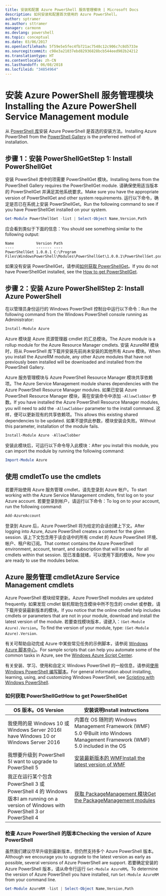 ```yaml
---
title: 安装和配置 Azure PowerShell 服务管理模块 | Microsoft Docs
description: 如何安装和配置首次使用的 Azure PowerShell。
author: sptramer
ms.author: sttramer
manager: carmonm
ms.devlang: powershell
ms.topic: conceptual
ms.date: 03/06/2017
ms.openlocfilehash: 5f59e5e5fec4fb721ac7548c12c906c7c8d5733e
ms.sourcegitcommit: c98e3a21037ebd82936828bcb544eed902b24212
ms.translationtype: HT
ms.contentlocale: zh-CN
ms.lasthandoff: 06/08/2018
ms.locfileid: "34854964"
---
```

# <a name="installing-the-azure-powershell-service-management-module"></a><span data-ttu-id="dbc05-103">安装 Azure PowerShell 服务管理模块</span><span class="sxs-lookup"><span data-stu-id="dbc05-103">Installing the Azure PowerShell Service Management module</span></span>

<span data-ttu-id="dbc05-104">从 [PowerShell 库](https://www.powershellgallery.com/)安装 Azure PowerShell 是首选的安装方法。</span><span class="sxs-lookup"><span data-stu-id="dbc05-104">Installing Azure PowerShell from the [PowerShell Gallery](https://www.powershellgallery.com/) is the preferred method of installation.</span></span>

## <a name="step-1-install-powershellget"></a><span data-ttu-id="dbc05-105">步骤 1：安装 PowerShellGet</span><span class="sxs-lookup"><span data-stu-id="dbc05-105">Step 1: Install PowerShellGet</span></span>

<span data-ttu-id="dbc05-106">安装 PowerShell 库中的项需要 PowerShellGet 模块。</span><span class="sxs-lookup"><span data-stu-id="dbc05-106">Installing items from the PowerShell Gallery requires the PowerShellGet module.</span></span> <span data-ttu-id="dbc05-107">请确保使用适当版本的 PowerShellGet 并满足其他系统要求。</span><span class="sxs-lookup"><span data-stu-id="dbc05-107">Make sure you have the appropriate version of PowerShellGet and other system requirements.</span></span> <span data-ttu-id="dbc05-108">运行以下命令，确定是否已在系统上安装 PowerShellGet。</span><span class="sxs-lookup"><span data-stu-id="dbc05-108">Run the following command to see if you have PowerShellGet installed on your system.</span></span>

```powershell
Get-Module PowerShellGet -list | Select-Object Name,Version,Path
```

<span data-ttu-id="dbc05-109">应会看到类似于下面的信息：</span><span class="sxs-lookup"><span data-stu-id="dbc05-109">You should see something similar to the following output:</span></span>

```
Name          Version Path
----          ------- ----
PowerShellGet 1.0.0.1 C:\Program Files\WindowsPowerShell\Modules\PowerShellGet\1.0.0.1\PowerShellGet.psd1
```

<span data-ttu-id="dbc05-110">如果没有安装 PowerShellGet，请参阅[如何获取 PowerShellGet](#how-to-get-powershellget)。</span><span class="sxs-lookup"><span data-stu-id="dbc05-110">If you do not have PowerShellGet installed, see the [How to get PowerShellGet](#how-to-get-powershellget).</span></span>

## <a name="step-2-install-azure-powershell"></a><span data-ttu-id="dbc05-111">步骤 2：安装 Azure PowerShell</span><span class="sxs-lookup"><span data-stu-id="dbc05-111">Step 2: Install Azure PowerShell</span></span>

<span data-ttu-id="dbc05-112">在以管理员身份运行的 Windows PowerShell 控制台中运行以下命令：</span><span class="sxs-lookup"><span data-stu-id="dbc05-112">Run the following command from the Windows PowerShell console running as Administrator:</span></span>

```powershell
Install-Module Azure
```

<span data-ttu-id="dbc05-113">Azure 模块是 Azure 资源管理器 cmdlet 的汇总模块。</span><span class="sxs-lookup"><span data-stu-id="dbc05-113">The Azure module is a rollup module for the Azure Resource Manager cmdlets.</span></span> <span data-ttu-id="dbc05-114">安装 AzureRM 模块时，将从 PowerShell 库下载并安装先前尚未安装的其他所有 Azure 模块。</span><span class="sxs-lookup"><span data-stu-id="dbc05-114">When you install the AzureRM module, any other Azure modules that have not previously been installed will be downloaded and installed from the PowerShell Gallery.</span></span>

<span data-ttu-id="dbc05-115">Azure 服务管理模块与 Azure PowerShell Resource Manager 模块共享依赖项。</span><span class="sxs-lookup"><span data-stu-id="dbc05-115">The Azure Service Management module shares dependencies with the Azure PowerShell Resource Manager modules.</span></span> <span data-ttu-id="dbc05-116">如果已安装 Azure PowerShell Resource Manager 模块，需在安装命令中添加 `-AllowClobber` 参数。</span><span class="sxs-lookup"><span data-stu-id="dbc05-116">If you have installed the Azure PowerShell Resource Manager modules, you will need to add the `-AllowClobber` parameter to the install command.</span></span> <span data-ttu-id="dbc05-117">这样，便可以更新现有的共享依赖项。</span><span class="sxs-lookup"><span data-stu-id="dbc05-117">This allows this existing shared dependencies to be updated.</span></span> <span data-ttu-id="dbc05-118">如果不提供此参数，模块安装会失败。</span><span class="sxs-lookup"><span data-stu-id="dbc05-118">Without this parameter, installation of the module fails.</span></span>

```powershell
Install-Module Azure -AllowClobber
```

<span data-ttu-id="dbc05-119">安装此模块后，可运行以下命令导入此模块：</span><span class="sxs-lookup"><span data-stu-id="dbc05-119">After you install this module, you can import the module by running the following command:</span></span>

```powershell
Import-Module Azure
```

## <a name="to-use-the-cmdlets"></a><span data-ttu-id="dbc05-120">使用 cmdlet</span><span class="sxs-lookup"><span data-stu-id="dbc05-120">To use the cmdlets</span></span>

<span data-ttu-id="dbc05-121">若要开始使用 Azure 服务管理 cmdlet，请先登录到 Azure 帐户。</span><span class="sxs-lookup"><span data-stu-id="dbc05-121">To start working with the Azure Service Management cmdlets, first log on to your Azure account.</span></span> <span data-ttu-id="dbc05-122">若要登录到帐户，请运行以下命令：</span><span class="sxs-lookup"><span data-stu-id="dbc05-122">To log on to your account, run the following command:</span></span>

```powershell
Add-AzureAccount
```

<span data-ttu-id="dbc05-123">登录到 Azure 后，Azure PowerShell 将为给定的会话创建上下文。</span><span class="sxs-lookup"><span data-stu-id="dbc05-123">After logging into Azure, Azure PowerShell creates a context for the given session.</span></span> <span data-ttu-id="dbc05-124">该上下文包含用于该会话中的所有 cmdlet 的 Azure PowerShell 环境、帐户、租户和订阅。</span><span class="sxs-lookup"><span data-stu-id="dbc05-124">That context contains the Azure PowerShell environment, account, tenant, and subscription that will be used for all cmdlets within that session.</span></span> <span data-ttu-id="dbc05-125">现已准备就绪，可以使用下面的模块。</span><span class="sxs-lookup"><span data-stu-id="dbc05-125">Now you are ready to use the modules below.</span></span>

## <a name="azure-service-management-cmdlets"></a><span data-ttu-id="dbc05-126">Azure 服务管理 cmdlet</span><span class="sxs-lookup"><span data-stu-id="dbc05-126">Azure Service Management cmdlets</span></span>

<span data-ttu-id="dbc05-127">Azure PowerShell 模块经常更新。</span><span class="sxs-lookup"><span data-stu-id="dbc05-127">Azure PowerShell modules are updated frequently.</span></span> <span data-ttu-id="dbc05-128">如果发现 cmdlet 联机帮助包含模块中所不包含的 cmdlet 或参数，请下载并安装最新版本的模块。</span><span class="sxs-lookup"><span data-stu-id="dbc05-128">If you notice that the online cmdlet help includes cmdlets or parameters that are not in your module, download and install the latest version of the module.</span></span> <span data-ttu-id="dbc05-129">若要查找模块版本，请键入：`(Get-Module Azure).Version`。</span><span class="sxs-lookup"><span data-stu-id="dbc05-129">To find the version of your module, type: `(Get-Module Azure).Version`.</span></span>

<span data-ttu-id="dbc05-130">有关可帮助自动完成 Azure 中某些常见任务的示例脚本，请参阅 [Windows Azure 脚本中心](http://www.windowsazure.com/documentation/scripts/)。</span><span class="sxs-lookup"><span data-stu-id="dbc05-130">For sample scripts that can help you automate some of the common tasks in Azure, see the [Windows Azure Script Center](http://www.windowsazure.com/documentation/scripts/).</span></span>

<span data-ttu-id="dbc05-131">有关安装、学习、使用和自定义 Windows PowerShell 的一般信息，请参阅[使用 Windows PowerShell 编写脚本](http://go.microsoft.com/fwlink/p/?linkid=320210)。</span><span class="sxs-lookup"><span data-stu-id="dbc05-131">For general information about installing, learning, using, and customizing Windows PowerShell, see [Scripting with Windows PowerShell](http://go.microsoft.com/fwlink/p/?linkid=320210).</span></span>

### <a name="how-to-get-powershellget"></a><span data-ttu-id="dbc05-132">如何获取 PowerShellGet</span><span class="sxs-lookup"><span data-stu-id="dbc05-132">How to get PowerShellGet</span></span>

|<span data-ttu-id="dbc05-133">OS 版本。</span><span class="sxs-lookup"><span data-stu-id="dbc05-133">OS Version</span></span>|<span data-ttu-id="dbc05-134">安装说明</span><span class="sxs-lookup"><span data-stu-id="dbc05-134">Install instructions</span></span>|
|---|---|
|<span data-ttu-id="dbc05-135">我使用的是 Windows 10 或 Windows Server 2016</span><span class="sxs-lookup"><span data-stu-id="dbc05-135">I have Windows 10 or Windows Server 2016</span></span>|<span data-ttu-id="dbc05-136">内置在 OS 随附的 Windows Management Framework (WMF) 5.0 中</span><span class="sxs-lookup"><span data-stu-id="dbc05-136">Built into Windows Management Framework (WMF) 5.0 included in the OS</span></span>|
|<span data-ttu-id="dbc05-137">我想要升级到 PowerShell 5</span><span class="sxs-lookup"><span data-stu-id="dbc05-137">I want to upgrade to PowerShell 5</span></span>|[<span data-ttu-id="dbc05-138">安装最新版本的 WMF</span><span class="sxs-lookup"><span data-stu-id="dbc05-138">Install the latest version of WMF</span></span>](https://www.microsoft.com/en-us/download/details.aspx?id=54616)|
|<span data-ttu-id="dbc05-139">我正在运行某个包含 PowerShell 3 或 PowerShell 4 的 Windows 版本</span><span class="sxs-lookup"><span data-stu-id="dbc05-139">I am running on a version of Windows with PowerShell 3 or PowerShell 4</span></span>|[<span data-ttu-id="dbc05-140">获取 PackageManagement 模块</span><span class="sxs-lookup"><span data-stu-id="dbc05-140">Get the PackageManagement modules</span></span>](http://go.microsoft.com/fwlink/?LinkID=746217)|

<a id="helpmechoose"></a>
### <a name="checking-the-version-of-azure-powershell"></a><span data-ttu-id="dbc05-141">检查 Azure PowerShell 的版本</span><span class="sxs-lookup"><span data-stu-id="dbc05-141">Checking the version of Azure PowerShell</span></span>

<span data-ttu-id="dbc05-142">虽然我们建议尽早升级到最新版本，但仍然支持多个 Azure PowerShell 版本。</span><span class="sxs-lookup"><span data-stu-id="dbc05-142">Although we encourage you to upgrade to the latest version as early as possible, several versions of Azure PowerShell are support.</span></span> <span data-ttu-id="dbc05-143">若要确定安装的 Azure PowerShell 版本，请从命令行运行 `Get-Module AzureRM`。</span><span class="sxs-lookup"><span data-stu-id="dbc05-143">To determine the version of Azure PowerShell you have installed, run `Get-Module AzureRM` from your command line.</span></span>

```powershell
Get-Module AzureRM -list | Select-Object Name,Version,Path
```
